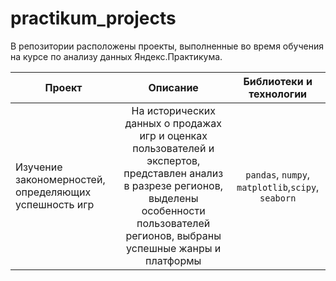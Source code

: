 # practikum_projects

В репозитории расположены проекты, выполненные во время обучения на курсе по анализу данных Яндекс.Практикума.

|Проект | Описание | Библиотеки и технологии|
| ------------- |:-------------:|:-------------:|
|Изучение закономерностей, определяющих успешность игр|На исторических данных о продажах игр и оценках пользователей и экспертов, представлен анализ в разрезе регионов, выделены особенности пользователей регионов, выбраны успешные жанры и платформы | `pandas`, `numpy`, `matplotlib`,`scipy`, `seaborn`
